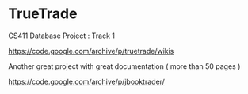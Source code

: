 # TrueTrade
CS411 Database Project : Track 1

https://code.google.com/archive/p/truetrade/wikis

Another great project with great documentation ( more than 50 pages ) 

https://code.google.com/archive/p/jbooktrader/
